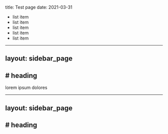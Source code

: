 title: Test page
date: 2021-03-31

* list item
* list item
* list item
* list item
* list item
<!--break-->
---
layout: sidebar_page
---

## # heading #


lorem ipsum dolores

---
layout: sidebar_page
---

## # heading #
